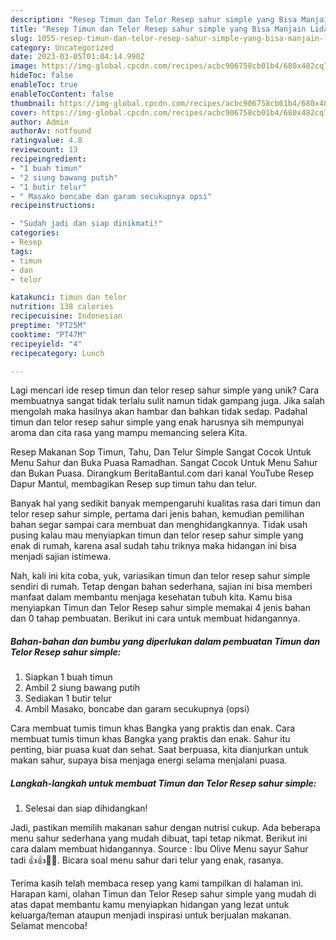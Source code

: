 ```yaml
---
description: "Resep Timun dan Telor Resep sahur simple yang Bisa Manjain Lidah"
title: "Resep Timun dan Telor Resep sahur simple yang Bisa Manjain Lidah"
slug: 1055-resep-timun-dan-telor-resep-sahur-simple-yang-bisa-manjain-lidah
category: Uncategorized
date: 2023-03-05T01:04:14.990Z
image: https://img-global.cpcdn.com/recipes/acbc906758cb01b4/680x482cq70/timun-dan-telor-resep-sahur-simple-foto-resep-utama.jpg
hideToc: false
enableToc: true
enableTocContent: false
thumbnail: https://img-global.cpcdn.com/recipes/acbc906758cb01b4/680x482cq70/timun-dan-telor-resep-sahur-simple-foto-resep-utama.jpg
cover: https://img-global.cpcdn.com/recipes/acbc906758cb01b4/680x482cq70/timun-dan-telor-resep-sahur-simple-foto-resep-utama.jpg
author: Admin
authorAv: notfound
ratingvalue: 4.8
reviewcount: 13
recipeingredient:
- "1 buah timun"
- "2 siung bawang putih"
- "1 butir telur"
- " Masako boncabe dan garam secukupnya opsi"
recipeinstructions:

- "Sudah jadi dan siap dinikmati!"
categories:
- Resep
tags:
- timun
- dan
- telor

katakunci: timun dan telor 
nutrition: 138 calories
recipecuisine: Indonesian
preptime: "PT25M"
cooktime: "PT47M"
recipeyield: "4"
recipecategory: Lunch

---
```





Lagi mencari ide resep timun dan telor resep sahur simple yang unik? Cara membuatnya sangat tidak terlalu sulit namun tidak gampang juga. Jika salah mengolah maka hasilnya akan hambar dan bahkan tidak sedap. Padahal timun dan telor resep sahur simple yang enak harusnya sih mempunyai aroma dan cita rasa yang mampu memancing selera Kita.





Resep Makanan Sop Timun, Tahu, Dan Telur Simple Sangat Cocok Untuk Menu Sahur dan Buka Puasa Ramadhan. Sangat Cocok Untuk Menu Sahur dan Bukan Puasa. Dirangkum BeritaBantul.com dari kanal YouTube Resep Dapur Mantul, membagikan Resep sup timun tahu dan telur.

Banyak hal yang sedikit banyak mempengaruhi kualitas rasa dari timun dan telor resep sahur simple, pertama dari jenis bahan, kemudian pemilihan bahan segar sampai cara membuat dan menghidangkannya. Tidak usah pusing kalau mau menyiapkan timun dan telor resep sahur simple yang enak di rumah, karena asal sudah tahu triknya maka hidangan ini bisa menjadi sajian istimewa.






Nah, kali ini kita coba, yuk, variasikan timun dan telor resep sahur simple sendiri di rumah. Tetap dengan bahan sederhana, sajian ini bisa memberi manfaat dalam membantu menjaga kesehatan tubuh kita. Kamu bisa menyiapkan Timun dan Telor Resep sahur simple memakai 4 jenis bahan dan 0 tahap pembuatan. Berikut ini cara untuk membuat hidangannya.

<!--inarticleads1-->

##### Bahan-bahan dan bumbu yang diperlukan dalam pembuatan Timun dan Telor Resep sahur simple:

1. Siapkan 1 buah timun
1. Ambil 2 siung bawang putih
1. Sediakan 1 butir telur
1. Ambil  Masako, boncabe dan garam secukupnya (opsi)


Cara membuat tumis timun khas Bangka yang praktis dan enak. Cara membuat tumis timun khas Bangka yang praktis dan enak. Sahur itu penting, biar puasa kuat dan sehat. Saat berpuasa, kita dianjurkan untuk makan sahur, supaya bisa menjaga energi selama menjalani puasa. 

<!--inarticleads2-->

##### Langkah-langkah untuk membuat Timun dan Telor Resep sahur simple:


1. Selesai dan siap dihidangkan!

Jadi, pastikan memilih makanan sahur dengan nutrisi cukup. Ada beberapa menu sahur sederhana yang mudah dibuat, tapi tetap nikmat. Berikut ini cara dalam membuat hidangannya. Source : Ibu Olive Menu sayur Sahur tadi 👍👍💖💖. Bicara soal menu sahur dari telur yang enak, rasanya. 

Terima kasih telah membaca resep yang kami tampilkan di halaman ini. Harapan kami, olahan Timun dan Telor Resep sahur simple yang mudah di atas dapat membantu kamu menyiapkan hidangan yang lezat untuk keluarga/teman ataupun menjadi inspirasi untuk berjualan makanan. Selamat mencoba!
